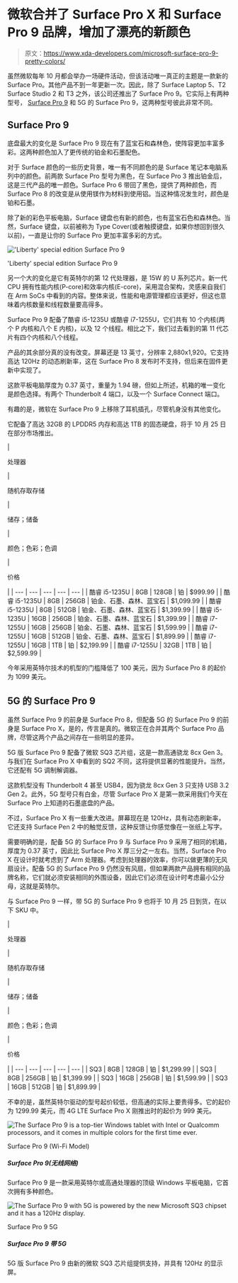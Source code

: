 # 微软合并了 Surface Pro X 和 Surface Pro 9 品牌，增加了漂亮的新颜色

> 原文：<https://www.xda-developers.com/microsoft-surface-pro-9-pretty-colors/>

虽然微软每年 10 月都会举办一场硬件活动，但该活动唯一真正的主题是一款新的 Surface Pro。其他产品不到一年更新一次。因此，除了 Surface Laptop 5、T2 Surface Studio 2 和 T3 之外，该公司还推出了 Surface Pro 9。它实际上有两种型号， [Surface Pro 9](https://www.xda-developers.com/surface-pro-9/) 和 5G 的 Surface Pro 9，这两种型号彼此非常不同。

## Surface Pro 9

底盘最大的变化是 Surface Pro 9 现在有了蓝宝石和森林色，使阵容更加丰富多彩。这两种颜色加入了更传统的铂金和石墨配色。

对于 Surface 颜色的一些历史背景，唯一有不同颜色的是 Surface 笔记本电脑系列中的颜色。前两款 Surface Pro 型号为黑色，在 Surface Pro 3 推出铂金后，这是三代产品的唯一颜色。Surface Pro 6 带回了黑色，提供了两种颜色，而 Surface Pro 8 的改变是从使用镁作为材料到使用铝。当这种情况发生时，颜色是铂和石墨。

除了新的彩色平板电脑，Surface 键盘也有新的颜色，也有蓝宝石色和森林色。当然，Surface 键盘，以前被称为 Type Cover(或者触摸键盘，如果你想回到很久以前)，一直是让你的 Surface Pro 更加丰富多彩的方式。

 <picture>!['Liberty' special edition Surface Pro 9](img/796812aca406f1eb6e4257888942df28.png)</picture> 

'Liberty' special edition Surface Pro 9

另一个大的变化是它有英特尔的第 12 代处理器，是 15W 的 U 系列芯片。新一代 CPU 拥有性能内核(P-core)和效率内核(E-core)，采用混合架构，灵感来自我们在 Arm SoCs 中看到的内容。整体来说，性能和电源管理都应该更好，但这也意味着内核数量和线程数量要高得多。

Surface Pro 9 配备了酷睿 i5-1235U 或酷睿 i7-1255U，它们共有 10 个内核(两个 P 内核和八个 E 内核)，以及 12 个线程。相比之下，我们过去看到的第 11 代芯片有四个内核和八个线程。

产品的其余部分真的没有改变。屏幕还是 13 英寸，分辨率 2,880x1,920。它支持高达 120Hz 的动态刷新率，这在 Surface Pro 8 发布时不支持，但后来在固件更新中实现了。

这款平板电脑厚度为 0.37 英寸，重量为 1.94 磅，但如上所述，机箱的唯一变化是颜色选择。有两个 Thunderbolt 4 端口，以及一个 Surface Connect 端口。

有趣的是，微软在 Surface Pro 9 上移除了耳机插孔，尽管机身没有其他变化。

它配备了高达 32GB 的 LPDDR5 内存和高达 1TB 的固态硬盘，将于 10 月 25 日在部分市场推出。

| 

处理器

 | 

随机存取存储

 | 

储存；储备

 | 

颜色；色彩；色调

 | 

价格

 |
| --- | --- | --- | --- | --- |
| 酷睿 i5-1235U | 8GB | 128GB | 铂 | $999.99 |
| 酷睿 i5-1235U | 8GB | 256GB | 铂金、石墨、森林、蓝宝石 | $1,099.99 |
| 酷睿 i5-1235U | 8GB | 512GB | 铂金、石墨、森林、蓝宝石 | $1,399.99 |
| 酷睿 i5-1235U | 16GB | 256GB | 铂金、石墨、森林、蓝宝石 | $1,399.99 |
| 酷睿 i7-1255U | 16GB | 256GB | 铂金、石墨、森林、蓝宝石 | $1,599.99 |
| 酷睿 i7-1255U | 16GB | 512GB | 铂金、石墨、森林、蓝宝石 | $1,899.99 |
| 酷睿 i7-1255U | 16GB | 1TB | 铂 | $2,199.99 |
| 酷睿 i7-1255U | 32GB | 1TB | 铂 | $2,599.99 |

今年采用英特尔技术的机型的门槛降低了 100 美元，因为 Surface Pro 8 的起价为 1099 美元。

## 5G 的 Surface Pro 9

虽然 Surface Pro 9 的前身是 Surface Pro 8，但配备 5G 的 Surface Pro 9 的前身是 Surface Pro X，是的，传言是真的。微软正在合并其两个 Surface Pro 品牌，尽管这两个产品之间存在一些明显的差异。

5G 版 Surface Pro 9 配备了微软 SQ3 芯片组，这是一款高通骁龙 8cx Gen 3。与我们在 Surface Pro X 中看到的 SQ2 不同，这将提供显著的性能提升。当然，它还配有 5G 调制解调器。

这款机型没有 Thunderbolt 4 甚至 USB4，因为骁龙 8cx Gen 3 只支持 USB 3.2 Gen 2。此外，5G 型号只有白金，尽管 Surface Pro X 是第一款采用我们今天在 Surface Pro 上知道的石墨底盘的产品。

不过，Surface Pro X 有一些重大改进。屏幕现在是 120Hz，具有动态刷新率，它还支持 Surface Pen 2 中的触觉反馈，这种反馈让你感觉像在一张纸上写字。

需要明确的是，配备 5G 的 Surface Pro 9 与 Surface Pro 9 采用了相同的机箱，厚度为 0.37 英寸，因此比 Surface Pro X 厚三分之一左右。当然，Surface Pro X 在设计时就考虑到了 Arm 处理器。考虑到处理器的效率，你可以做更薄的无风扇设计。配备 5G 的 Surface Pro 9 仍然没有风扇，但如果两款产品拥有相同的品牌名称，它们就必须安装相同的外围设备，因此它们必须在设计时考虑最小公分母，这就是英特尔。

与 Surface Pro 9 一样，带 5G 的 Surface Pro 9 也将于 10 月 25 日到货，在以下 SKU 中。

| 

处理器

 | 

随机存取存储

 | 

储存；储备

 | 

颜色；色彩；色调

 | 

价格

 |
| --- | --- | --- | --- | --- |
| SQ3 | 8GB | 128GB | 铂 | $1,299.99 |
| SQ3 | 8GB | 256GB | 铂 | $1,399.99 |
| SQ3 | 16GB | 256GB | 铂 | $1,599.99 |
| SQ3 | 16GB | 512GB | 铂 | $1,899.99 |

不幸的是，虽然英特尔驱动的型号起价较低，但高通的实际上要贵得多。它的起价为 1299.99 美元，而 4G LTE Surface Pro X 刚推出时的起价为 999 美元。

 <picture>![The Surface Pro 9 is a top-tier Windows tablet with Intel or Qualcomm processors, and it comes in multiple colors for the first time ever.](img/c897b1dbaad1bda308e45baff9efe412.png)</picture> 

Surface Pro 9 (Wi-Fi Model)

##### Surface Pro 9(无线网络)

Surface Pro 9 是一款采用英特尔或高通处理器的顶级 Windows 平板电脑，它首次拥有多种颜色。

 <picture>![The Surface Pro 9 with 5G is powered by the new Microsoft SQ3 chipset and it has a 120Hz display.](img/e30e5e5992565041d1922a71a246db88.png)</picture> 

Surface Pro 9 5G

##### Surface Pro 9 带 5G

5G 版 Surface Pro 9 由新的微软 SQ3 芯片组提供支持，并具有 120Hz 的显示屏。
